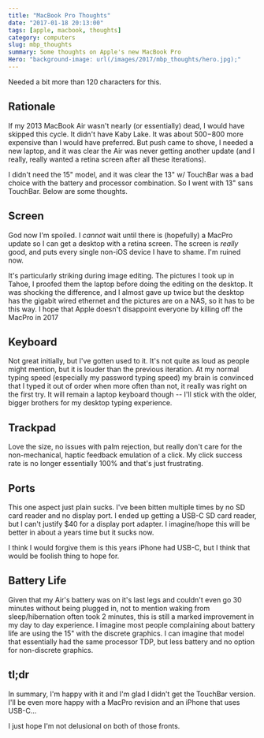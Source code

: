 ```yaml
---
title: "MacBook Pro Thoughts"
date: "2017-01-18 20:13:00"
tags: [apple, macbook, thoughts]
category: computers
slug: mbp_thoughts
summary: Some thoughts on Apple's new MacBook Pro
Hero: "background-image: url(/images/2017/mbp_thoughts/hero.jpg);"
---
```

	
Needed a bit more than 120 characters for this.

## Rationale

If my 2013 MacBook Air wasn't nearly (or essentially) dead, I would have skipped this cycle. It didn't have Kaby Lake.  It was about $500-$800 more expensive than I would have preferred. But push came to shove, I needed a new laptop, and it was clear the Air was never getting another update (and I really, really wanted a retina screen after all these iterations).

I didn't need the 15" model, and it was clear the 13" w/ TouchBar was a bad choice with the battery and processor combination. So I went with 13" sans TouchBar. Below are some thoughts.

## Screen

God now I'm spoiled. I *cannot* wait until there is (hopefully) a MacPro update so I can get a desktop with a retina screen. The screen is *really* good, and puts every single non-iOS device I have to shame. I'm ruined now.

It's particularly striking during image editing. The pictures I took up in Tahoe, I proofed them the laptop before doing the editing on the desktop. It was shocking the difference, and I almost gave up twice but the desktop has the gigabit wired ethernet and the pictures are on a NAS, so it has to be this way. I hope that Apple doesn't disappoint everyone by killing off the MacPro in 2017

## Keyboard

Not great initially, but I've gotten used to it. It's not quite as loud as people might mention, but it is louder than the previous iteration. At my normal typing speed (especially my password typing speed) my brain is convinced that I typed it out of order when more often than not, it really was right on the first try. It will remain a laptop keyboard though -- I'll stick with the older, bigger brothers for my desktop typing experience.

## Trackpad

Love the size, no issues with palm rejection, but really don't care for the non-mechanical, haptic feedback emulation of a click. My click success rate is no longer essentially 100% and that's just frustrating.

## Ports

This one aspect just plain sucks. I've been bitten multiple times by no SD card reader and no display port. I ended up getting a USB-C SD card reader, but I can't justify $40 for a display port adapter. I imagine/hope this will be better in about a years time but it sucks now.

I think I would forgive them is this years iPhone had USB-C, but I think that would be foolish thing to hope for.

## Battery Life

Given that my Air's battery was on it's last legs and couldn't even go 30 minutes without being plugged in, not to mention waking from sleep/hibernation often took 2 minutes, this is still a marked improvement in my day to day experience. I imagine most people complaining about battery life are using the 15" with the discrete graphics. I can imagine that model that essentially had the same processor TDP, but less battery and no option for non-discrete graphics.

## tl;dr

In summary, I'm happy with it and I'm glad I didn't get the TouchBar version. I'll be even more happy with a MacPro revision and an iPhone that uses USB-C...

I just hope I'm not delusional on both of those fronts.
